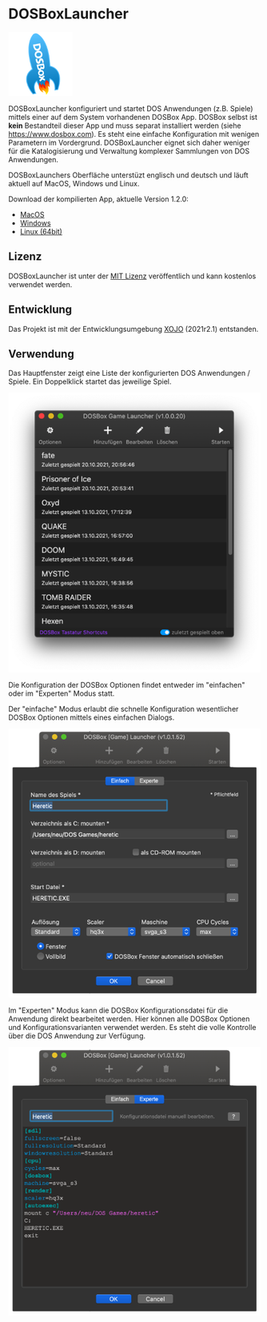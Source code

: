 # DOSBoxLauncher

![AppLogo](/Images/AppIcon_128.png)

DOSBoxLauncher konfiguriert und startet DOS Anwendungen (z.B. Spiele) mittels einer auf dem System vorhandenen DOSBox App.
DOSBox selbst ist **kein** Bestandteil dieser App und muss separat installiert werden (siehe https://www.dosbox.com). Es steht eine einfache Konfiguration mit wenigen Parametern im Vordergrund. DOSBoxLauncher eignet sich daher weniger für die Katalogisierung und Verwaltung komplexer Sammlungen von DOS Anwendungen. 

DOSBoxLaunchers Oberfläche unterstüzt englisch und deutsch und läuft aktuell auf MacOS, Windows und Linux. 

Download der kompilierten App, aktuelle Version 1.2.0: 
- [MacOS](/Builds/macOS/DOSBoxLauncher.app.zip)
- [Windows](/Builds/Windows/DOSBoxLauncher.zip)
- [Linux (64bit)](/Builds/Linux/DOSBoxLauncher_amd64_1.2.0-140.deb)

## Lizenz
DOSBoxLauncher ist unter der [MIT Lizenz](/LICENSE) veröffentlich und kann kostenlos verwendet werden.

## Entwicklung
Das Projekt ist mit der Entwicklungsumgebung [XOJO](https://www.xojo.com) (2021r2.1) entstanden. 

## Verwendung
Das Hauptfenster zeigt eine Liste der konfigurierten DOS Anwendungen / Spiele. Ein Doppelklick startet das jeweilige Spiel. 

![DOSBoxLauncher Screenshot](/ScreenShots/DOSBoxLauncher.png)

Die Konfiguration der DOSBox Optionen findet entweder im "einfachen" oder im "Experten" Modus statt.

Der "einfache" Modus erlaubt die schnelle Konfiguration wesentlicher DOSBox Optionen mittels eines einfachen Dialogs.

![DOSBoxLauncher Screenshot](/ScreenShots/DOSBoxLauncher_1.png)

Im "Experten" Modus kann die DOSBox Konfigurationsdatei für die Anwendung direkt bearbeitet werden. Hier können alle DOSBox Optionen und Konfigurationsvarianten verwendet werden. Es steht die volle Kontrolle über die DOS Anwendung zur Verfügung.

![DOSBoxLauncher Screenshot](/ScreenShots/DOSBoxLauncher_2.png)
